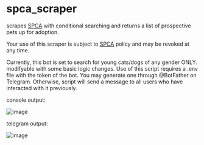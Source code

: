 # spca_scraper
scrapes [SPCA](https://spca.org.sg) with conditional searching and returns a list of prospective pets up for adoption.

Your use of this scraper is subject to [SPCA](https://spca.org.sg) policy and may be revoked at any time.

Currently, this bot is set to search for young cats/dogs of any gender ONLY. modifyable with some basic logic changes.
Use of this script requires a .env file with the token of the bot. You may generate one through @BotFather on Telegram.
Otherwise, script will send a message to all users who have interacted with it previously.

console output:

![image](https://github.com/desmondogazebo/spca_scraper/assets/13763140/f67e84f6-b45d-4d68-9742-331cbb239bce)

telegram output:

![image](https://github.com/desmondogazebo/spca_scraper/assets/13763140/8367769e-c605-4263-bd10-8e56152e1c02)
